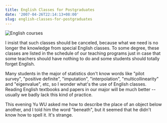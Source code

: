 ```yaml
---
title: English Classes for Postgraduates
date: '2007-04-26T22:14:13+08:00'
slug: english-classes-for-postgraduates
---
```


![English courses](https://db.yihui.org/space/english.gif)

I insist that such classes should be canceled, because what we need is no longer the knowledge from special English classes. To some degree, these classes are listed in the schedule of our teaching programs just in case that some teachers should have nothing to do and some students should totally forget English.

Many students in the major of statistics don't know words like "pilot survey", "positive definite", "imputation", "interpolation", "multicollinearity" and "eigenvalue", etc, so I wonder what's the use of English classes. Reading English textbooks and papers in our major will be much better -- usually we badly lack this kind of practice.  

This evening Yu WU asked me how to describe the place of an object below another, and I told him the word "beneath", but it seemed that he didn't know how to spell it. It's strange.  

